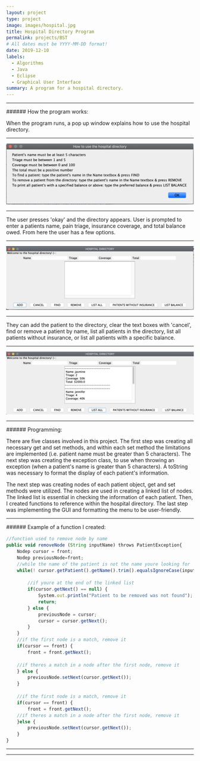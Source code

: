 ```yaml
---
layout: project
type: project
image: images/hospital.jpg
title: Hospital Directory Program
permalink: projects/BST
# All dates must be YYYY-MM-DD format!
date: 2019-12-10
labels:
  - Algorithms
  - Java
  - Eclipse
  - Graphical User Interface
summary: A program for a hospital directory.
---
```


<hr>
###### How the program works:

When the program runs, a pop up window explains how to use the hospital directory.

<hr>
<img class="ui image" src="../images/GUI.png">
<hr>

The user presses 'okay' and the directory appears. User is prompted to enter a patients name, pain triage, insurance coverage, and total balance owed. From here the user has a few options. 

<hr>
<img class="ui image" src="../images/GUImenu.png">
<hr>

They can add the patient to the directory, clear the text boxes with 'cancel', find or remove a patient by name, list all patients in the directory, list all patients without insurance, or list all patients with a specific balance.

<hr>
<img class="ui image" src="../images/GUIlist.png">
<hr>
###### Programming:

There are five classes involved in this project. The first step was creating all necessary get and set methods, and within each set method the limitations are implemented (i.e. patient name must be greater than 5 characters). The next step was creating the exception class, to use when throwing an exception (when a patient's name is greater than 5 characters). A toString was necessary to format the display of each patient's information.

The next step was creating nodes of each patient object, get and set methods were utilized. The nodes are used in creating a linked list of nodes. The linked list is essential in checking the information of each patient. Then, I created functions to reference within the hospital directory. The last step was implementing the GUI and formatting the menu to be user-friendly.

<hr>
###### Example of a function I created:

``` js
//function used to remove node by name
public void removeNode (String inputName) throws PatientException{
	Nodep cursor = front;
	Nodep previousNode=front;
	//while the name of the patient is not the name youre looking for
	while(! cursor.getPatient().getName().trim().equalsIgnoreCase(inputName.trim())) {
				
		//if youre at the end of the linked list
		if(cursor.getNext() == null) {
			System.out.println("Patient to be removed was not found");
			return;
		} else {
			previousNode = cursor;
			cursor = cursor.getNext();	
		} 
	}
	//if the first node is a match, remove it
	if(cursor == front) {
		front = front.getNext();
				
	//if theres a match in a node after the first node, remove it
	} else {
		previousNode.setNext(cursor.getNext());
	}
		
	//if the first node is a match, remove it
	if(cursor == front) {
		front = front.getNext();
	//if theres a match in a node after the first node, remove it
	}else {
		previousNode.setNext(cursor.getNext());
	}
}
```
<hr>
<hr>



